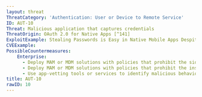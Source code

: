 ```yaml
---
layout: threat
ThreatCategory: 'Authentication: User or Device to Remote Service'
ID: AUT-10
Threat: Malicious application that captures credentials
ThreatOrigin: OAuth 2.0 for Native Apps [^141]
ExploitExample: Stealing Passwords is Easy in Native Mobile Apps Despite OAuth [^140]
CVEExample:
PossibleCountermeasures:
    Enterprise:
      - Deploy MAM or MDM solutions with policies that prohibit the side-loading of apps, which may bypass security checks on the app.
      - Deploy MAM or MDM solutions with policies that prohibit the installation of apps from 3rd party (unofficial) app stores.
      - Use app-vetting tools or services to identify malicious behaviors in apps.
title: AUT-10
rawID: 10
---
```

